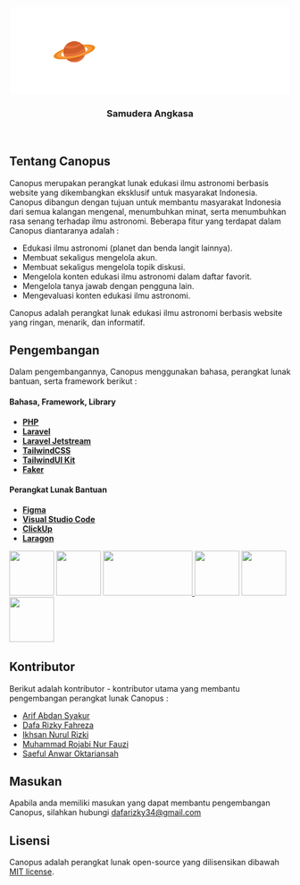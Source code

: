 <p align="center"><a href="https://laravel.com" target="_blank"><img src="public/imgs/logo2.png" width="500"></a></p>

### <p align="center">Samudera Angkasa</p>

<br>

## Tentang Canopus

Canopus merupakan perangkat lunak edukasi ilmu astronomi berbasis website yang dikembangkan eksklusif untuk masyarakat Indonesia. Canopus dibangun dengan tujuan untuk membantu masyarakat Indonesia dari semua kalangan mengenal, menumbuhkan minat, serta menumbuhkan rasa senang terhadap ilmu astronomi. Beberapa fitur yang terdapat dalam Canopus diantaranya adalah :

- Edukasi ilmu astronomi (planet dan benda langit lainnya).
- Membuat sekaligus mengelola akun.
- Membuat sekaligus mengelola topik diskusi.
- Mengelola konten edukasi ilmu astronomi dalam daftar favorit.
- Mengelola tanya jawab dengan pengguna lain.
- Mengevaluasi konten edukasi ilmu astronomi.

Canopus adalah perangkat lunak edukasi ilmu astronomi berbasis website yang ringan, menarik, dan informatif.

## Pengembangan

Dalam pengembangannya, Canopus menggunakan bahasa, perangkat lunak bantuan, serta framework berikut :

#### Bahasa, Framework, Library
- **[PHP](https://php.net/)**
- **[Laravel](https://laravel.com/)**
- **[Laravel Jetstream](https://jetstream.laravel.com/2.x/introduction.html)**
- **[TailwindCSS](https://tailwindcss.com/)**
- **[TailwindUI Kit](https://tailwinduikit.com/)**
- **[Faker](https://fakerphp.github.io/)**

#### Perangkat Lunak Bantuan
- **[Figma](https://figma.com/)**
- **[Visual Studio Code](https://code.visualstudio.com/)**
- **[ClickUp](https://clickup.com/)**
- **[Laragon](https://laragon.org/)**

<a href="https://php.net"><img src="https://cdn.cdnlogo.com/logos/p/71/php.svg" width="80" height="80"></a>
<a href="https://laravel.com"><img src="https://cdn.cdnlogo.com/logos/l/23/laravel.svg" width="80" height="80"></a>
<a href="https://jetstream.laravel.com/2.x/introduction.html">
    <img src="https://laravelnews.imgix.net/images/jetstream.png?ixlib=php-3.3.1" width="160" height="80">
</a>
<a href="https://tailwindcss.com/"><img src="https://cdn.cdnlogo.com/logos/t/58/tailwind-css.svg" width="80" height="80"></a>
<a href="figma.com"><img src="https://cdn.cdnlogo.com/logos/f/43/figma.svg" width="80" height="80"></a>
<a href="https://code.visualstudio.com/"><img src="https://cdn.cdnlogo.com/logos/v/82/visual-studio-code.svg" width="80" height="80"></a>

## Kontributor

Berikut adalah kontributor - kontributor utama yang membantu pengembangan perangkat lunak Canopus :
- [Arif Abdan Syakur](https://github.com/arifabdan)
- [Dafa Rizky Fahreza](https://github.com/dafalagi/)
- [Ikhsan Nurul Rizki](https://github.com/IkhsanNurulRizki)
- [Muhammad Rojabi Nur Fauzi](https://github.com/FauziSS)
- [Saeful Anwar Oktariansah](https://github.com/SaefulA0)

## Masukan

Apabila anda memiliki masukan yang dapat membantu pengembangan Canopus, silahkan hubungi dafarizky34@gmail.com

## Lisensi

Canopus adalah perangkat lunak open-source yang dilisensikan dibawah [MIT license](https://opensource.org/licenses/MIT).
